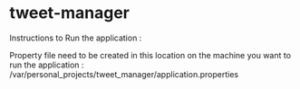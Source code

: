 # tweet-manager

Instructions to Run the application :

Property file need to be created in this location on the machine you want to run the application :
/var/personal_projects/tweet_manager/application.properties

